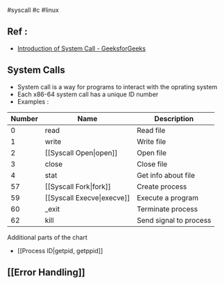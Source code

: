 #syscall #c #linux 
## Ref : 
- [Introduction of System Call - GeeksforGeeks](https://www.geeksforgeeks.org/introduction-of-system-call/)
## System Calls
- System call is a way for programs to interact with the oprating system
- Each x86-64 system call has a unique ID number
- Examples :

| Number | Name                       | Description            |
| ------ | -------------------------- | ---------------------- |
| 0      | read                       | Read file              |
| 1      | write                      | Write file             |
| 2      | [[Syscall Open\|open]]     | Open file              |
| 3      | close                      | Close file             |
| 4      | stat                       | Get info about file    |
| 57     | [[Syscall Fork\|fork]]     | Create process         |
| 59     | [[Syscall Execve\|execve]] | Execute a program      |
| 60     | \_exit                     | Terminate process      |
| 62     | kill                       | Send signal to process |
Additional parts of the chart
- [[Process ID|getpid, getppid]]

## [[Error Handling]]

